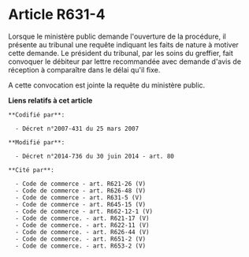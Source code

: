 # Article R631-4

Lorsque le ministère public demande l'ouverture de la procédure, il présente au tribunal une requête indiquant les faits de
nature à motiver cette demande. Le président du tribunal, par les soins du greffier, fait convoquer le débiteur par
lettre recommandée avec demande d'avis de réception à comparaître dans le délai qu'il fixe. 

A cette convocation est jointe la requête du ministère public.

**Liens relatifs à cet article**

	**Codifié par**:

	  - Décret n°2007-431 du 25 mars 2007

	**Modifié par**:

	  - Décret n°2014-736 du 30 juin 2014 - art. 80

	**Cité par**:

	  - Code de commerce - art. R621-26 (V)
	  - Code de commerce - art. R626-48 (V)
	  - Code de commerce - art. R631-5 (V)
	  - Code de commerce - art. R645-15 (V)
	  - Code de commerce - art. R662-12-1 (V)
	  - Code de commerce. - art. R621-17 (V)
	  - Code de commerce. - art. R622-11 (V)
	  - Code de commerce. - art. R626-44 (V)
	  - Code de commerce. - art. R651-2 (V)
	  - Code de commerce. - art. R653-2 (V)
